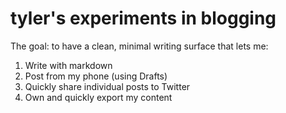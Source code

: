 # tyler's experiments in blogging

The goal: to have a clean, minimal writing surface that lets me:

1. Write with markdown
2. Post from my phone (using Drafts)
3. Quickly share individual posts to Twitter
4. Own and quickly export my content 